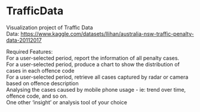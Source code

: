 # TrafficData
Visualization project of Traffic Data  
Data: https://www.kaggle.com/datasets/llihan/australia-nsw-traffic-penalty-data-20112017  
  
Required Features:  
For a user-selected period, report the information of all penalty cases.  
For a user-selected period, produce a chart to show the distribution of cases in each offence code  
For a user-selected period, retrieve all cases captured by radar or camera based on offence description  
Analysing the cases caused by mobile phone usage - ie: trend over time, offence code, and so on.  
One other ‘insight’ or analysis tool of your choice  
